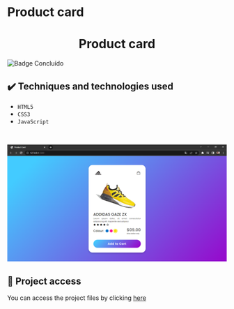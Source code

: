 # Product card
 
 <h1 align="center">Product card</h1>
 
 ![Badge Concluído](https://camo.githubusercontent.com/459f141bd5e24c179a0e2dd49691e290ed5c5d4b4cb97767daee7cfaf6e31121/687474703a2f2f696d672e736869656c64732e696f2f7374617469632f76313f6c6162656c3d535441545553266d6573736167653d434f4e434c5549444f26636f6c6f723d475245454e267374796c653d666f722d7468652d6261646765)
 
 ## ✔️ Techniques and technologies used

- ``HTML5``
- ``CSS3``
- ``JavaScript``

<br>

<p align="center">
 <img src="images/product_card.png" width="550" alt="Image project">
</p>

## 📁 Project access
You can access the project files by clicking [here](https://github.com/Coastony/product_card)
